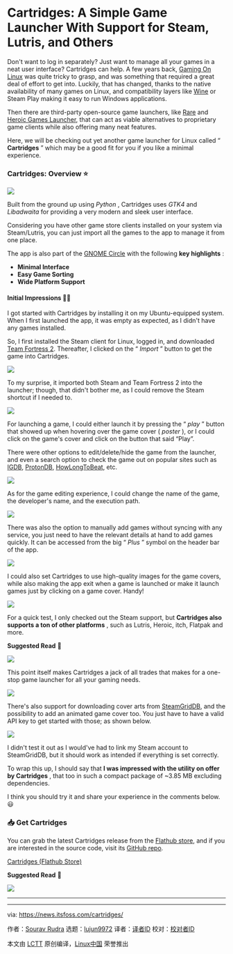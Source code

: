 [#]: subject: "Cartridges: A Simple Game Launcher With Support for Steam, Lutris, and Others"
[#]: via: "https://news.itsfoss.com/cartridges/"
[#]: author: "Sourav Rudra https://news.itsfoss.com/author/sourav/"
[#]: collector: "lujun9972/lctt-scripts-1705972010"
[#]: translator: " "
[#]: reviewer: " "
[#]: publisher: " "
[#]: url: " "

Cartridges: A Simple Game Launcher With Support for Steam, Lutris, and Others
======
Don't want to log in separately? Just want to manage all your games in a
neat user interface? Cartridges can help.
A few years back, [Gaming On Linux][1] was quite tricky to grasp, and was something that required a great deal of effort to get into. Luckily, that has changed, thanks to the native availability of many games on Linux, and compatibility layers like [Wine][2] or Steam Play making it easy to run Windows applications.

Then there are third-party open-source game launchers, like [Rare][3] and [Heroic Games Launcher][4], that can act as viable alternatives to proprietary game clients while also offering many neat features.

Here, we will be checking out yet another game launcher for Linux called “ **Cartridges** ” which may be a good fit for you if you like a minimal experience.

### Cartridges: Overview ⭐

![][5]

Built from the ground up using _Python_ , Cartridges uses _GTK4_ and _Libadwaita_ for providing a very modern and sleek user interface.

Considering you have other game store clients installed on your system via Steam/Lutris, you can just import all the games to the app to manage it from one place.

The app is also part of the [GNOME Circle][6] with the following **key highlights** :

  * **Minimal Interface**
  * **Easy Game Sorting**
  * **Wide Platform Support**



#### Initial Impressions 👨‍💻

I got started with Cartridges by installing it on my Ubuntu-equipped system. When I first launched the app, it was empty as expected, as I didn't have any games installed.

So, I first installed the Steam client for Linux, logged in, and downloaded [Team Fortress 2][7]. Thereafter, I clicked on the “ _Import_ ” button to get the game into Cartridges.

![][8]

To my surprise, it imported both Steam and Team Fortress 2 into the launcher; though, that didn't bother me, as I could remove the Steam shortcut if I needed to.

![][9]

For launching a game, I could either launch it by pressing the “ _play_ ” button that showed up when hovering over the game cover ( _poster_ ), or I could click on the game's cover and click on the button that said “Play”.

There were other options to edit/delete/hide the game from the launcher, and even a search option to check the game out on popular sites such as [IGDB][10], [ProtonDB][11], [HowLongToBeat][12], etc.

![][13]

As for the game editing experience, I could change the name of the game, the developer's name, and the execution path.

![][14]

There was also the option to manually add games without syncing with any service, you just need to have the relevant details at hand to add games quickly. It can be accessed from the big “ _Plus_ ” symbol on the header bar of the app.

![][15]

I could also set Cartridges to use high-quality images for the game covers, while also making the app exit when a game is launched or make it launch games just by clicking on a game cover. Handy!

![][16]

For a quick test, I only checked out the Steam support, but **Cartridges also supports a ton of other platforms** , such as Lutris, Heroic, itch, Flatpak and more.

**Suggested Read** 📖

![][17]

This point itself makes Cartridges a jack of all trades that makes for a one-stop game launcher for all your gaming needs.

![][18]

There's also support for downloading cover arts from [SteamGridDB][19], and the possibility to add an animated game cover too. You just have to have a valid API key to get started with those; as shown below.

![][20]

I didn't test it out as I would've had to link my Steam account to SteamGridDB, but it should work as intended if everything is set correctly.

To wrap this up, I should say that **I was impressed with the utility on offer by Cartridges** , that too in such a compact package of ~3.85 MB excluding dependencies.

I think you should try it and share your experience in the comments below. 😃

### 📥 Get Cartridges

You can grab the latest Cartridges release from the [Flathub store][21], and if you are interested in the source code, visit its [GitHub repo][22].

[Cartridges (Flathub Store)][21]

**Suggested Read** 📖

![][23]

* * *

--------------------------------------------------------------------------------

via: https://news.itsfoss.com/cartridges/

作者：[Sourav Rudra][a]
选题：[lujun9972][b]
译者：[译者ID](https://github.com/译者ID)
校对：[校对者ID](https://github.com/校对者ID)

本文由 [LCTT](https://github.com/LCTT/TranslateProject) 原创编译，[Linux中国](https://linux.cn/) 荣誉推出

[a]: https://news.itsfoss.com/author/sourav/
[b]: https://github.com/lujun9972
[1]: https://itsfoss.com/linux-gaming-guide/
[2]: https://www.winehq.org/
[3]: https://news.itsfoss.com/rare/
[4]: https://heroicgameslauncher.com/
[5]: https://news.itsfoss.com/content/images/2024/04/Cartridges_a.png
[6]: https://circle.gnome.org/
[7]: https://store.steampowered.com/app/440/Team_Fortress_2/
[8]: https://news.itsfoss.com/content/images/2024/04/Cartridges_b.png
[9]: https://news.itsfoss.com/content/images/2024/04/Cartridges_c.png
[10]: https://www.igdb.com/
[11]: https://www.protondb.com/
[12]: https://howlongtobeat.com/
[13]: https://news.itsfoss.com/content/images/2024/04/Cartridges_d.png
[14]: https://news.itsfoss.com/content/images/2024/04/Cartridges_e.png
[15]: https://news.itsfoss.com/content/images/2024/04/Cartridges_f.png
[16]: https://news.itsfoss.com/content/images/2024/04/Cartridges_g.png
[17]: https://itsfoss.com/content/images/size/w256h256/2022/12/android-chrome-192x192.png
[18]: https://news.itsfoss.com/content/images/2024/04/Cartridges_h.png
[19]: https://www.steamgriddb.com/
[20]: https://news.itsfoss.com/content/images/2024/04/Cartridges_i.png
[21]: https://flathub.org/apps/hu.kramo.Cartridges
[22]: https://github.com/kra-mo/cartridges
[23]: https://news.itsfoss.com/content/images/size/w256h256/2022/08/android-chrome-192x192.png
